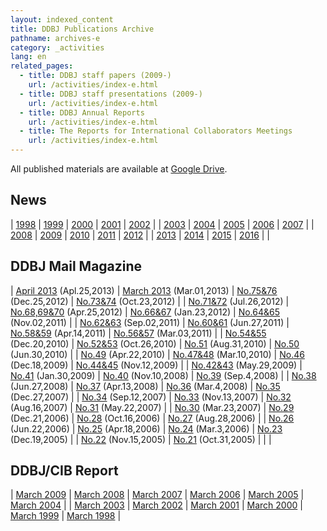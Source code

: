 ```yaml
---
layout: indexed_content
title: DDBJ Publications Archive
pathname: archives-e
category: _activities
lang: en
related_pages:
  - title: DDBJ staff papers (2009-)
    url: /activities/index-e.html
  - title: DDBJ staff presentations (2009-)
    url: /activities/index-e.html
  - title: DDBJ Annual Reports
    url: /activities/index-e.html
  - title: The Reports for International Collaborators Meetings
    url: /activities/index-e.html
---
```


All published materials are available at [Google Drive](https://drive.google.com/drive/u/2/folders/1Q9-RtK-maEp7HsYq0i9k-MxOTSldMr7G).

## News <a name="news"></a>

| [1998](/news/archive-1998-e.html) | [1999](/news/archive-1999-e.html) | [2000](/news/archive-2000-e.html) | [2001](/news/archive-2001-e.html) | [2002](/news/archive-2002-e.html) |
| [2003](/news/archive-2003-e.html) | [2004](/news/archive-2004-e.html) | [2005](/news/archive-2005-e.html) | [2006](/news/archive-2006-e.html) | [2007](/news/archive-2007-e.html) |
| [2008](/news/archive-2008-e.html) | [2009](/news/archive-2009-e.html) | [2010](/news/archive-2010-e.html) | [2011](/news/archive-2011-e.html) | [2012](/news/archive-2012-e.html) |
| [2013](/news/archive-2013-e.html) | [2014](/news/archive-2014-e.html) | [2015](/news/archive-2015-e.html) | [2016](/news/archive-2016-e.html) |                                       |

## DDBJ Mail Magazine <a name="mag"></a>

| [April 2013](https://drive.google.com/file/d/1Wb0GwBXJXtrEhIx_HrsK5Oc1UnETGBLJ) (Apl.25,2013) | [March 2013](https://drive.google.com/file/d/1R4F1e4kKc-gFr16mUndB5HCEiyRZIUyl) (Mar.01,2013)  | [No.75&76](https://drive.google.com/file/d/1FmC2_XVPMEDLG2Zq6qrMD_fHbFEIuXiq) (Dec.25,2012) | [No.73&74](https://drive.google.com/file/d/1KIoETG1oak9kA5K0pshNzLME0sRRS5yV) (Oct.23,2012) |
| [No.71&72](https://drive.google.com/file/d/1y3R_fryxFiRfPyUbmUtpTmucAy8c8y9K) (Jul.26,2012)   | [No.68,69&70](https://drive.google.com/file/d/1wIUjYDireYszuw5EoFESl67bIIP55J0E) (Apr.25,2012) | [No.66&67](https://drive.google.com/file/d/1lr_JZfENxuiphgeCRL6Iu2aNv2O4m3Wj) (Jan.23,2012) | [No.64&65](https://drive.google.com/file/d/1HgbQy6LzRkc7PYIjZL18lr2WLt0D7gDq) (Nov.02,2011) |
| [No.62&63](https://drive.google.com/file/d/1O_vksw266iXRTH4NiOHbrWTmbLp56eK3) (Sep.02,2011)   | [No.60&61](https://drive.google.com/file/d/1hQvEawsXyGA0cH258-1ABELAx--urOb3) (Jun.27,2011)    | [No.58&59](https://drive.google.com/file/d/1eTkygmcN8SjHTLJqrGBP97qskQxJLEHk) (Apr.14,2011) | [No.56&57](https://drive.google.com/file/d/1u39Of-ZqSAIkFNnSH8nd03D_jmjFUfuz) (Mar.03,2011) |
| [No.54&55](https://drive.google.com/file/d/1b4q_Wr4K-QD6czdmt0WDTAT8R16QSmOC) (Dec.20,2010)   | [No.52&53](https://drive.google.com/file/d/1ypGHC6-0yZIuRWHILVBWc6kF1AOkfCcU) (Oct.26,2010)    | [No.51](https://drive.google.com/file/d/1XXQd_gSEveZSWxmvvpteMgi8UmT--NuA) (Aug.31,2010)    | [No.50](https://drive.google.com/file/d/1MDWGG-6cKXPfY3MiSr_TZehaZv5QZQQT) (Jun.30,2010)    |
| [No.49](https://drive.google.com/file/d/1b2nsjcm8ettEmd4f8vzF94MBi_Ql-609) (Apr.22,2010)      | [No.47&48](https://drive.google.com/file/d/1ULYK8KjwyWR3AZGP0BwJdfu_ibGj-Sri) (Mar.10,2010)    | [No.46](https://drive.google.com/file/d/1pOBLjAVy8ZyrEdyj17Gu-6fEx7VnT6z_) (Dec.18,2009)    | [No.44&45](https://drive.google.com/file/d/1zzABkfGSZgNR0_OOhRrRjbF2UDCk95jT) (Nov.12,2009) |
| [No.42&43](https://drive.google.com/file/d/1YPmfb2pcNiIF_ScPWhYSPiZY_NbN6XTf) (May.29,2009)   | [No.41](https://drive.google.com/file/d/1dWSoWzLs-ubvTC5xs-3LtYAu7e4tVP_g) (Jan.30,2009)       | [No.40](https://drive.google.com/file/d/1d-32Yvn_Wba-3XSEP7CB2N2VeAPp_Zwf) (Nov.10,2008)    | [No.39](https://drive.google.com/file/d/1ILmoL2zyFw3qHsGxgVTcniXaP36b6nyI) (Sep.4,2008)     |
| [No.38](https://drive.google.com/file/d/1SuGxHPx4hfiflO19Gq8XJOyXJl6nKfAW) (Jun.27,2008)      | [No.37](https://drive.google.com/file/d/1YfzkMLnstM0dkAuFq-YHLLRnkdjw1du7) (Apr.13,2008)       | [No.36](https://drive.google.com/file/d/1h8kA7fFGodZaozC_OHV2qr4GWyh5WSA3) (Mar.4,2008)     | [No.35](https://drive.google.com/file/d/1xMlbWmKs8ElcNn0dh5j-ldLeL0yykwdW) (Dec.27,2007)    |
| [No.34](https://drive.google.com/file/d/1A6uGOuTfscfu01XKgfR1izedwyD7upAO) (Sep.12,2007)      | [No.33](https://drive.google.com/file/d/1o7b0BWKn813gJrQNoyErmcq21ViVK54l) (Nov.13,2007)       | [No.32](https://drive.google.com/file/d/1uJBwu1aqsVPn_jGAgiHh4jZLVb8VF1xL) (Aug.16,2007)    | [No.31](https://drive.google.com/file/d/18IwqZEik4RB6OSVfoL3sk1JAycP9c4xF) (May.22,2007)    |
| [No.30](https://drive.google.com/file/d/1ztzfepxPnC2-Zg8Ltpuz2-EPHLy36Inn) (Mar.23,2007)      | [No.29](https://drive.google.com/file/d/1GL6b87AvJedadsD1MRALl2MK3dKdUk8b) (Dec.21,2006)       | [No.28](https://drive.google.com/file/d/1jFnTWQEmjO5HGM4F0QWS4hOewOb1vhCu) (Oct.16,2006)    | [No.27](https://drive.google.com/file/d/1QrllTZX5yWF6QIMlui7OUGlKXzXOnXCN) (Aug.28,2006)    |
| [No.26](https://drive.google.com/file/d/1aeO1C2vWsgYB2uBnf_Nvuj4HCbNB2Xw7) (Jun.22,2006)      | [No.25](https://drive.google.com/file/d/1YqT4qC_C00uP4dsyjghyxD8B4dm6kfdq) (Apr.18,2006)       | [No.24](https://drive.google.com/file/d/1huW9yHQl2z40IccOziAl_zHsOVoCi1GR) (Mar.3,2006)     | [No.23](https://drive.google.com/file/d/1UOy-o55d9aCIWJd37_a1D1utHeoVFZeb) (Dec.19,2005)    |
| [No.22](https://drive.google.com/file/d/1VHICY3ErWqD2J-ti6fLl9EbOaFzs3K_d) (Nov.15,2005)      | [No.21](https://drive.google.com/file/d/1m2vPwya-p0aKNtN3gdNTbZFEL_pWURNX) (Oct.31,2005)       |                                                                                             |                                                                                             |

## DDBJ/CIB Report <a name="ddbjcib"></a>

| [March 2009](https://drive.google.com/file/d/1AstP0nvaTrZdMUDV6fnj--9Hz2xUNZgP) | [March 2008](https://drive.google.com/file/d/1IAL7bsXcdVi-RnVaKTEP05-qLUXbzyMf) | [March 2007](https://drive.google.com/file/d/1oO_jJM3922X7u42UVojRLR1L39rh2-67) | [March 2006](https://drive.google.com/file/d/1oYBeAfl5sWW6njbN_G8-25uvMPjCbmxi) | [March 2005](https://drive.google.com/file/d/1JmhUYrWhRKQnIK3aYgE3aAflUQ7GcqQ7) | [March 2004](https://drive.google.com/file/d/12U1Q5KDfxhn2uRGLAXrfmq4gn00VrwmZ) |
| [March 2003](https://drive.google.com/file/d/1DkkNNU9vG2AfxJ_kcrVWStdQXCshasgf) | [March 2002](https://drive.google.com/file/d/1W3Mp9gUYsimtzdTdOY6vfMmOUfxifn0q) | [March 2001](https://drive.google.com/file/d/1-dVa-CU5AJIrjk9ZhCuOJUFyAvykhSQ0) | [March 2000](https://drive.google.com/file/d/1cj293FI6bkgyB8LivOC7d2Lycd2ascNv) | [March 1999](https://drive.google.com/file/d/1Eot4klmVulLjPmzmpK4uADckZ8t_EQ3w) | [March 1998](https://drive.google.com/file/d/1PwSwBwX7fSI2e6oSqJ2slCoQk-ehFIy-) |